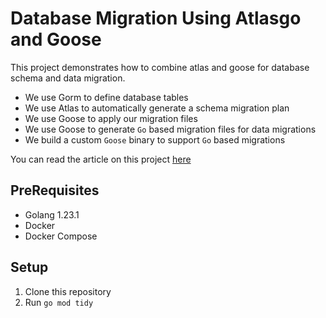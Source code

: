 # Database Migration Using Atlasgo and Goose

This project demonstrates how to combine atlas and goose for 
database schema and data migration.

* We use Gorm to define database tables
* We use Atlas to automatically generate a schema migration plan
* We use Goose to apply our migration files 
* We use Goose to generate `Go` based migration files for data migrations
* We build a custom `Goose` binary to support `Go` based migrations

You can read the article on this project [here](https://volomn.com/blog/database-migration-using-atlas-and-goose)

## PreRequisites
* Golang 1.23.1
* Docker
* Docker Compose

## Setup
1. Clone this repository
2. Run `go mod tidy`
